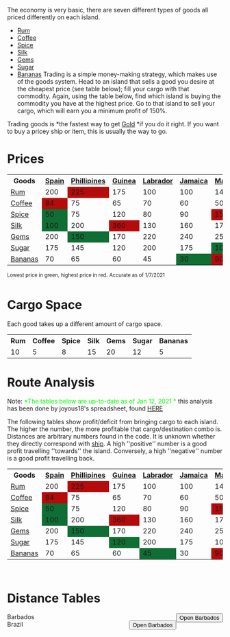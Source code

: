 The economy is very basic, there are seven different types of goods all priced differently on each island.
* [Rum](./rum.md)
* [Coffee](./coffee.md)
* [Spice](./spice.md)
* [Silk](./silk.md)
* [Gems](./gems.md)
* [Sugar](./sugar.md)
* [Bananas](./bananas.md)
Trading is a simple money-making strategy, which makes use of the goods system. Head to an island that sells a good you desire at the cheapest price (see table below); fill your cargo with that commodity. Again, using the table below, find which island is buying the commodity you have at the highest price. Go to that island to sell your cargo, which will earn you a minimum profit of 150%.

Trading goods is     *the fastest way to get [Gold](./gold.md)     *if you do it right. If you want to buy a pricey ship or item, this is usually the way to go.

# Prices 

<div id="main-table">
<table>
    <tbody>
        <tr>
            <th>Goods</th>
            <th><a href="/#/islands/spain">Spain</a></th>
            <th><a href="/#/islands/phillipines">Phillipines</a></th>
            <th><a href="/#/islands/guinea">Guinea</a></th>
            <th><a href="/#/islands/labrador">Labrador</a></th>
            <th><a href="/#/islands/jamaica">Jamaica</a></th>
            <th><a href="/#/islands/malaysia">Malaysia</a></th>
            <th><a href="/#/islands/cuba">Cuba</a></th>
            <th><a href="/#/islands/barabados">Barabados</a></th>
            <th><a href="/#/islands/brazil">Brazil</a></th>
            <th><a href="/#/islands/taiwan">Taiwan</a></th>
        </tr>
        <tr>
            <td><a href="/#/cargo/rum">Rum</a></td>
            <td>200</td>
            <td style="background: #b50b0b;">225</td>
            <td>175</td>
            <td>100</td>
            <td>100</td>
            <td>145</td>
            <td style="background: #0f6e33;">75</td>
            <td>90</td>
            <td>120</td>
            <td>90</td>
        </tr>
        <tr>
            <td><a href="/#/cargo/coffee">Coffee</a></td>
            <td style="background: #b50b0b;">84</td>
            <td>75</td>
            <td>65</td>
            <td>70</td>
            <td>60</td>
            <td>50</td>
            <td>55</td>
            <td>35</td>
            <td style="background: #0f6e33;">30</td>
            <td>45</td>
        </tr>
        <tr>
            <td><a href="/#/cargo/spice">Spice</a></td>
            <td style="background: #0f6e33;">50</td>
            <td>75</td>
            <td>120</td>
            <td>80</td>
            <td>90</td>
            <td style="background: #b50b0b;">150</td>
            <td>75</td>
            <td>100</td>
            <td>120</td>
            <td style="background: #0f6e33;">50</td>
        </tr>
        <tr>
            <td><a href="/#/cargo/silk">Silk</a></td>
            <td style="background: #0f6e33;">100</td>
            <td>200</td>
            <td style="background: #b50b0b;">360</td>
            <td>130</td>
            <td>160</td>
            <td>175</td>
            <td>175</td>
            <td>250</td>
            <td>330</td>
            <td>300</td>
        </tr>
        <tr>
            <td><a href="/#/cargo/gems">Gems</a></td>
            <td>200</td>
            <td style="background: #0f6e33;">150</td>
            <td>170</td>
            <td>220</td>
            <td>240</td>
            <td>250</td>
            <td>300</td>
            <td>400</td>
            <td>500</td>
            <td style="background: #b50b0b;">600</td>
        </tr>
        <tr>
            <td><a href="/#/cargo/sugar">Sugar</a></td>
            <td>175</td>
            <td>145</td>
            <td>120</td>
            <td>200</td>
            <td>175</td>
            <td style="background: #0f6e33;">100</td>
            <td>250</td>
            <td>150</td>
            <td>200</td>
            <td style="background: #b50b0b;">300</td>
        </tr>
        <tr>
            <td><a href="/#/cargo/bananas">Bananas</a></td>
            <td>70</td>
            <td>65</td>
            <td>60</td>
            <td>45</td>
            <td style="background: #0f6e33;">30</td>
            <td style="background: #b50b0b;">90</td>
            <td>45</td>
            <td>45</td>
            <td>85</td>
            <td>80</td>
        </tr>
    </tbody>
</table>
</div>

<sup>Lowest price in green, highest price in red.</sup>
<sup>Accurate as of 1/7/2021</sup>

# Cargo Space 
Each good takes up a different amount of cargo space.

<table>
    <tbody>
        <tr>
            <th>Rum</th>
            <th>Coffee</th>
            <th>Spice</th>
            <th>Silk</th>
            <th>Gems</th>
            <th>Sugar</th>
            <th>Bananas</th>
        </tr>
        <tr>
            <td>10</td>
            <td>5</td>
            <td>8</td>
            <td>15</td>
            <td>20</td>
            <td>12</td>
            <td>5</td>
        </tr>
    </tbody>
</table>

# Route Analysis 
 Note: <span style="color:#00FF00;">    *The tables below are up-to-date as of Jan 12, 2021    *</span> this analysis has been done by joyous18's spreadsheet, found [HERE](https://docs.google.com/spreadsheets/d/12GL6t9Up2wuaLyqJ5oBja9O2wkv0F28ywFcfZQA9JX0/edit?usp=sharing )



The following tables show profit/deficit from bringing cargo to each island. The higher the number, the more profitable that cargo/destination combo is. Distances are arbitrary numbers found in the code. It is unknown whether they directly correspond with [ship](./speed.md). A high ''positive'' number is a good profit travelling ''towards'' the island. Conversely, a high ''negative'' number is a good profit travelling back.


<div id="main-table">
<table>
    <tbody>
        <tr>
            <th>Goods</th>
            <th><a href="/#/islands/spain">Spain</a></th>
            <th><a href="/#/islands/phillipines">Phillipines</a></th>
            <th><a href="/#/islands/guinea">Guinea</a></th>
            <th><a href="/#/islands/labrador">Labrador</a></th>
            <th><a href="/#/islands/jamaica">Jamaica</a></th>
            <th><a href="/#/islands/malaysia">Malaysia</a></th>
            <th><a href="/#/islands/cuba">Cuba</a></th>
            <th><a href="/#/islands/barabados">Barabados</a></th>
            <th><a href="/#/islands/brazil">Brazil</a></th>
            <th><a href="/#/islands/taiwan">Taiwan</a></th>
        </tr>
        <tr>
            <td><a href="/#/cargo/rum">Rum</a></td>
            <td>200</td>
            <td style="background: #b50b0b;">225</td>
            <td>175</td>
            <td>100</td>
            <td>100</td>
            <td>145</td>
            <td style="background: #0f6e33;">75</td>
            <td>90</td>
            <td>120</td>
            <td>90</td>
        </tr>
        <tr>
            <td><a href="/#/cargo/coffee">Coffee</a></td>
            <td style="background: #b50b0b;">84</td>
            <td>75</td>
            <td>65</td>
            <td>70</td>
            <td>60</td>
            <td>50</td>
            <td>55</td>
            <td>35</td>
            <td style="background: #0f6e33;">30</td>
            <td>45</td>
        </tr>
        <tr>
            <td><a href="/#/cargo/spice">Spice</a></td>
            <td style="background: #0f6e33;">50</td>
            <td>75</td>
            <td>120</td>
            <td>80</td>
            <td>90</td>
            <td style="background: #b50b0b;">150</td>
            <td>75</td>
            <td>100</td>
            <td>120</td>
            <td style="background: #0f6e33;">50</td>
        </tr>
        <tr>
            <td><a href="/#/cargo/silk">Silk</a></td>
            <td style="background: #0f6e33;">100</td>
            <td>200</td>
            <td style="background: #b50b0b;">360</td>
            <td>130</td>
            <td>160</td>
            <td>175</td>
            <td>175</td>
            <td>250</td>
            <td>330</td>
            <td>300</td>
        </tr>
        <tr>
            <td><a href="/#/cargo/gems">Gems</a></td>
            <td>200</td>
            <td style="background: #0f6e33;">150</td>
            <td>170</td>
            <td>220</td>
            <td>240</td>
            <td>250</td>
            <td>300</td>
            <td>400</td>
            <td>500</td>
            <td style="background: #b50b0b;">600</td>
        </tr>
        <tr>
            <td><a href="/#/cargo/sugar">Sugar</a></td>
            <td>175</td>
            <td>145</td>
            <td style="background: #0f6e33;">120</td>
            <td>200</td>
            <td>175</td>
            <td>100</td>
            <td>250</td>
            <td>150</td>
            <td>200</td>
            <td style="background: #b50b0b;">300</td>
        </tr>
        <tr>
            <td><a href="/#/cargo/bananas">Bananas</a></td>
            <td>70</td>
            <td>65</td>
            <td>60</td>
            <td style="background: #0f6e33;">45</td>
            <td>30</td>
            <td style="background: #b50b0b;">90</td>
            <td>45</td>
            <td>45</td>
            <td>85</td>
            <td>80</td>
        </tr>
    </tbody>
</table>
</div>

<br>

# Distance Tables

<div class="collapsible-content">
    <div>
        <h>Barbados</h>
        <button type="button" class="collapsible" style="float: right;">Open Barbados</button>
        <table id="Barbados-Dist" style="display: none;">
            <thead>
                <tr>
                    <th>Route/Destination</th>
                    <th>Distance (Arbitrary Units)</th>
                    <th><a href="/wiki/Rum" title="Rum">Rum</a></th>
                    <th><a href="/wiki/Coffee" title="Coffee">Coffee</a></th>
                    <th><a href="/wiki/Spice" title="Spice">Spice</a></th>
                    <th><a href="/wiki/Silk" title="Silk">Silk</a></th>
                    <th><a href="/wiki/Gems" title="Gems">Gems</a></th>
                    <th><a href="/wiki/Sugar" title="Sugar">Sugar</a></th>
                    <th><a href="/wiki/Bananas" title="Bananas">Bananas</a></th>
                </tr>
            </thead>
            <tbody>
                <tr>
                    <td><a href="/wiki/Barbados" title="Barbados">Barbados</a> to <a href="/wiki/Brazil" title="Brazil">Brazil</a></td>
                    <td>583.10</td>
                    <td>30</td>
                    <td>-5</td>
                    <td>20</td>
                    <td>80</td>
                    <td>100</td>
                    <td>50</td>
                    <td>40</td>
                </tr>
                <tr>
                    <td><a href="/wiki/Barbados" title="Barbados">Barbados</a> to <a href="/wiki/Cuba" title="Cuba">Cuba</a></td>
                    <td>894.43</td>
                    <td>-15</td>
                    <td>20</td>
                    <td>-25</td>
                    <td>-75</td>
                    <td>-100</td>
                    <td>100</td>
                    <td>0</td>
                </tr>
                <tr>
                    <td><a href="/wiki/Barbados" title="Barbados">Barbados</a> to <a href="/wiki/Guinea" title="Guinea">Guinea</a></td>
                    <td>1360.15</td>
                    <td>85</td>
                    <td>30</td>
                    <td>20</td>
                    <td>110</td>
                    <td>-230</td>
                    <td>-30</td>
                    <td>15</td>
                </tr>
                <tr>
                    <td><a href="/wiki/Barbados" title="Barbados">Barbados</a> to <a href="/wiki/Jamaica" title="Jamaica">Jamaica</a></td>
                    <td>790.57</td>
                    <td>10</td>
                    <td>25</td>
                    <td>-10</td>
                    <td>-90</td>
                    <td>-160</td>
                    <td>25</td>
                    <td>-15</td>
                </tr>
                <tr>
                    <td><a href="/wiki/Barbados" title="Barbados">Barbados</a> to <a href="/wiki/Labrador" title="Labrador">Labrador</a></td>
                    <td>1421.27</td>
                    <td>10</td>
                    <td>35</td>
                    <td>-20</td>
                    <td>-120</td>
                    <td>-180</td>
                    <td>50</td>
                    <td>0</td>
                </tr>
                <tr>
                    <td><a href="/wiki/Barbados" title="Barbados">Barbados</a> to <a href="/wiki/Malaysia" title="Malaysia">Malaysia</a></td>
                    <td>921.95</td>
                    <td>55</td>
                    <td>15</td>
                    <td>50</td>
                    <td>-75</td>
                    <td>-150</td>
                    <td>-50</td>
                    <td>45</td>
                </tr>
                <tr>
                    <td><a href="/wiki/Barbados" title="Barbados">Barbados</a> to <a href="/wiki/Philippines" title="Philippines">Philippines</a></td>
                    <td>1513.27</td>
                    <td>135</td>
                    <td>40</td>
                    <td>-25</td>
                    <td>-50</td>
                    <td>-250</td>
                    <td>-5</td>
                    <td>20</td>
                </tr>
                    <tr>
                    <td><a href="/wiki/Barbados" title="Barbados">Barbados</a> to <a href="/wiki/Spain" title="Spain">Spain</a></td>
                    <td>1972.31</td>
                    <td>110</td>
                    <td>49</td>
                    <td>-50</td>
                    <td>-150</td>
                    <td>-200</td>
                    <td>25</td>
                    <td>25</td>
                </tr>
                <tr>
                    <td><a href="/wiki/Barbados" title="Barbados">Barbados</a> to <a href="/wiki/Taiwan" title="Taiwan">Taiwan</a></td>
                    <td>921.95</td>
                    <td>0</td>
                    <td>10</td>
                    <td>-50</td>
                    <td>50</td>
                    <td>200</td>
                    <td>150</td>
                    <td>35</td>
                </tr>
            </tbody>
        </table>
    </div>
    <div>
        Brazil
        <button type="button" class="collapsible" style="float: right;">Open Barbados</button>
        <table class="Brazil-Dist" style="display: none;">
        <tbody>
            <tr>
                <th>Route/Destination</th>
                <th>Distance (Arbitrary Units)</th>
                <th><a href="/wiki/Rum" title="Rum">Rum</a></th>
                <th><a href="/wiki/Coffee" title="Coffee">Coffee</a></th>
                <th><a href="/wiki/Spice" title="Spice">Spice</a></th>
                <th><a href="/wiki/Silk" title="Silk">Silk</a></th>
                <th><a href="/wiki/Gems" title="Gems">Gems</a></th>
                <th><a href="/wiki/Sugar" title="Sugar">Sugar</a></th>
                <th><a href="/wiki/Bananas" title="Bananas">Bananas</a></th>
            </tr>
            <tr>
                <td><a href="/wiki/Brazil" title="Brazil">Brazil</a> to <a href="/wiki/Barbados" title="Barbados">Barbados</a></td>
                <td>583.10</td>
                <td>-30</td>
                <td>5</td>
                <td>-20</td>
                <td>-80</td>
                <td>-100</td>
                <td>-50</td>
                <td>-40</td>
            </tr>
            <tr>
                <td><a href="/wiki/Brazil" title="Brazil">Brazil</a> to <a href="/wiki/Cuba" title="Cuba">Cuba</a></td>
                <td>1476.48</td>
                <td>-45</td>
                <td>25</td>
                <td>-45</td>
                <td>-155</td>
                <td>-200</td>
                <td>50</td>
                <td>-40</td>
            </tr>
            <tr>
                <td><a href="/wiki/Brazil" title="Brazil">Brazil</a> to <a href="/wiki/Guinea" title="Guinea">Guinea</a></td>
                <td>1603.12</td>
                <td>55</td>
                <td>35</td>
                <td>0</td>
                <td>30</td>
                <td>-330</td>
                <td>-80</td>
                <td>-25</td>
            </tr>
            <tr>
                <td><a href="/wiki/Brazil" title="Brazil">Brazil</a> to <a href="/wiki/Jamaica" title="Jamaica">Jamaica</a></td>
                <td>1290.35</td>
                <td>-20</td>
                <td>30</td>
                <td>-30</td>
                <td>-170</td>
                <td>-260</td>
                <td>-25</td>
                <td>-55</td>
            </tr>
            <tr>
                <td><a href="/wiki/Brazil" title="Brazil">Brazil</a> to <a href="/wiki/Labrador" title="Labrador">Labrador</a></td>
                <td>2000</td>
                <td>-20</td>
                <td>40</td>
                <td>-40</td>
                <td>-200</td>
                <td>-280</td>
                <td>0</td>
                <td>-40</td>
            </tr>
            <tr>
                <td><a href="/wiki/Brazil" title="Brazil">Brazil</a> to <a href="/wiki/Malaysia" title="Malaysia">Malaysia</a></td>
                <td>1004.99</td>
                <td>25</td>
                <td>20</td>
                <td>30</td>
                <td>-155</td>
                <td>-250</td>
                <td>-100</td>
                <td>5</td>
            </tr>
            <tr>
                <td><a href="/wiki/Brazil" title="Brazil">Brazil</a> to <a href="/wiki/Philippines" title="Philippines">Philippines</a></td>
                <td>1931.32</td>
                <td>105</td>
                <td>45</td>
                <td>-45</td>
                <td>-130</td>
                <td>-350</td>
                <td>-55</td>
                <td>-20</td>
            </tr>
            <tr>
                <td><a href="/wiki/Brazil" title="Brazil">Brazil</a> to <a href="/wiki/Spain" title="Spain">Spain</a></td>
                <td>2500</td>
                <td>80</td>
                <td>54</td>
                <td>-70</td>
                <td>-230</td>
                <td>-300</td>
                <td>-25</td>
                <td>-15</td>
            </tr>
            <tr>
                <td><a href="/wiki/Brazil" title="Brazil">Brazil</a> to <a href="/wiki/Taiwan" title="Taiwan">Taiwan</a></td>
                <td>1403.57</td>
                <td>-30</td>
                <td>15</td>
                <td>-70</td>
                <td>-30</td>
                <td>100</td>
                <td>100</td>
                <td>-5</td>
            </tr>
        </tbody>
        </table>
    </div>
</div>

<div class="buttons">
</div>

<script>
    const table = document.getElementById("main-table")
    const coll = document.getElementsByClassName("collapsible");
    let i;
    for (i = 0; i < coll.length; i++) {
        let orig = null
        coll[i].addEventListener("click", function() {
            if(orig == null){
                orig = this.textContent;
            }
            this.classList.toggle("active");
            const content = this.nextElementSibling;
            if (content.style.display !== "none") {
                this.innerText = orig;
                content.style.display = "none";
            } else {
                content.style.display = "";
                this.innerText = "Close Collapsible";
            }
        });
    }
</script>